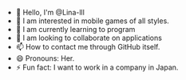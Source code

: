 - 👋 Hello, I'm @Lina-lll
- 👀 I am interested in mobile games of all styles.
- 🌱 I am currently learning to program 
- 💞️ I am looking to collaborate on applications
- 📫 How to contact me through GitHub itself.
- 😄 Pronouns: Her.
- ⚡ Fun fact: I want to work in a company in Japan.

<!---
Lina-lll/Lina-lll is a ✨ special ✨ repository because its `README.md` (this file) appears on your GitHub profile.
You can click the Preview link to take a look at your changes.
--->
